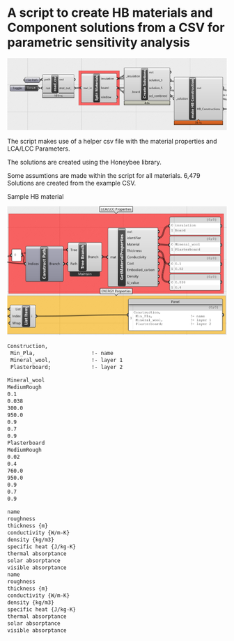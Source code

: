 # A script to create HB materials and Component solutions from a CSV for parametric sensitivity analysis
![Script](media/script.png)

The script makes use of a helper csv file with the material properties and LCA/LCC Parameters.

The solutions are created using the Honeybee library.

Some assumtions are made within the script for all materials. 6,479 Solutions are created from the example CSV.

Sample HB material

![MatProp](media/mat_properties.png)  

```
Construction,
 Min_Pla,                  !- name
 Mineral_wool,             !- layer 1
 Plasterboard;             !- layer 2

```

```
Mineral_wool
MediumRough
0.1
0.038
300.0
950.0
0.9
0.7
0.9
Plasterboard
MediumRough
0.02
0.4
760.0
950.0
0.9
0.7
0.9

```

```
name
roughness
thickness {m}
conductivity {W/m-K}
density {kg/m3}
specific heat {J/kg-K}
thermal absorptance
solar absorptance
visible absorptance
name
roughness
thickness {m}
conductivity {W/m-K}
density {kg/m3}
specific heat {J/kg-K}
thermal absorptance
solar absorptance
visible absorptance

```